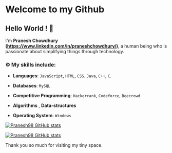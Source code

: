 
# Welcome to my Github
## Hello World ! :wave:

I'm **Pranesh Chowdhury (https://www.linkedin.com/in/praneshchowdhury/)**, a human being who is passionate about simplifying things through technology.



### :gear: My skills include:

- **Languages**: `JavaScript`, `HTML`, `CSS`. `Java`, `C++`, `C`.

- **Databases**: `MySQL`

- **Competitive Programming**: `Hackerrank`, `Codeforce`, `Beecrowd`
    
- **Algorithms** , **Data-structures**

- **Operating System**: `Windows`

[![Pranesh98 GitHub stats](https://github-readme-stats.vercel.app/api?username=Pranesh98)](https://github.com/Pranesh98/github-readme-stats)

[![Pranesh98 GitHub stats](https://github-readme-stats.vercel.app/api?username=Pranesh98&theme=dark&show_icons=true)](https://github.com/Pranesh98/github-readme-stats)

Thank you so much for visiting my tiny space.

